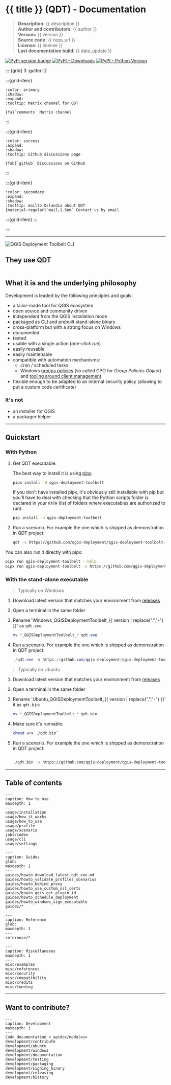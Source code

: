 # {{ title }} (QDT) - Documentation

> **Description:** {{ description }}  
> **Author and contributors:** {{ author }}  
> **Version:** {{ version }}  
> **Source code:** {{ repo_url }}  
> **License:** {{ license }}  
> **Last documentation build:** {{ date_update }}

[![PyPi version badge](https://badgen.net/pypi/v/qgis-deployment-toolbelt)](https://pypi.org/project/qgis-deployment-toolbelt/)
[![PyPI - Downloads](https://img.shields.io/pypi/dm/qgis-deployment-toolbelt)](https://pypi.org/project/qgis-deployment-toolbelt/)
[![PyPI - Python Version](https://img.shields.io/pypi/pyversions/qgis-deployment-toolbelt)](https://pypi.org/project/qgis-deployment-toolbelt/)

<!-- markdownlint-disable MD034 -->

::::{grid} 3
:gutter: 2

:::{grid-item}

```{button-link} https://matrix.to/#/#qdt:matrix.org/
:color: primary
:shadow:
:expand:
:tooltip: Matrix channel for QDT

{fa}`comments` Matrix channel
```

:::

:::{grid-item}

```{button-link} https://github.com/qgis-deployment/qgis-deployment-toolbelt-cli/discussions/categories/q-a
:color: success
:expand:
:shadow:
:tooltip: Github discussions page

{fab}`github` Discussions on GitHub
```

:::

:::{grid-item}

```{button-link} mailto:qgis+qdt@oslandia.com
:color: secondary
:expand:
:shadow:
:tooltip: mailto Oslandia about QDT
{material-regular}`mail;1.5em` Contact us by email
```

:::{grid-item}
:::

::::
<!-- markdownlint-enable MD034 -->

----

![QGIS Deployment Toolbelt CLI](./static/qgis-deployment-toolbelt_cli_help.png)

## They use QDT

```{include} misc/_references_carousel.md
```

## What it is and the underlying philosophy

Development is leaded by the following principles and goals:

- a tailor-made tool for QGIS ecosystem
- open source and community driven
- independant from the QGIS installation mode
- packaged as CLI and prebuilt stand-alone binary
- cross-platform but with a strong focus on Windows
- documented
- tested
- usable with a single action (*one-click run*)
- easily reusable
- easily maintenable
- compatible with automation mechanisms:
    - cron / scheduled tasks
    - Windows [groups policies](https://en.wikipedia.org/wiki/Group_Policy) (so called GPO for *Group Policies Object*) and [tooling around client management](https://learn.microsoft.com/en-us/windows/client-management/)
- flexible enough to be adapted to an internal security policy (allowing to put a custom code certificate)

### It's not

- an installer for QGIS
- a packager helper

----

## Quickstart

### With Python

1. Get QDT executable:

    The best way to install it is using [pipx](https://pipx.pypa.io/stable/):

    ```sh
    pipx install -U qgis-deployment-toolbelt
    ```

    If you don't have installed pipx, it's obviously still installable with pip but you'll have to deal with checking that the Python scripts folder is declared in your `PATH` (list of folders where executables are authorized to run).

    ```sh
    pip install -U qgis-deployment-toolbelt
    ```

1. Run a scenario. For example the one which is shipped as demonstration in QDT project:

    ```sh
    qdt -s https://github.com/qgis-deployment/qgis-deployment-toolbelt-cli/raw/main/examples/scenarios/demo-scenario.qdt.yml
    ```

You can also run it directly with pipx:

```sh
pipx run qgis-deployment-toolbelt --help
pipx run qgis-deployment-toolbelt -s https://github.com/qgis-deployment/qgis-deployment-toolbelt-cli/raw/main/examples/scenarios/demo-scenario.qdt.yml
```

### With the stand-alone executable

> Typically on Windows

1. Download latest version that matches your environment from [releases](https://github.com/qgis-deployment/qgis-deployment-toolbelt-cli/releases/latest)
1. Open a terminal in the same folder
1. Rename 'Windows_QGISDeploymentToolbelt_{{ version | replace(".","-")  }}' as `qdt.exe`:

    ```powershell
    mv *_QGISDeploymentToolbelt_* qdt.exe
    ```

1. Run a scenario. For example the one which is shipped as demonstration in QDT project:

    ```powershell
    ./qdt.exe -s https://github.com/qgis-deployment/qgis-deployment-toolbelt-cli/raw/main/examples/scenarios/demo-scenario.qdt.yml
    ```

> Typically on Ubuntu

1. Download latest version that matches your environment from [releases](https://github.com/qgis-deployment/qgis-deployment-toolbelt-cli/releases/latest)
1. Open a terminal in the same folder
1. Rename 'Ubuntu_QGISDeploymentToolbelt_{{ version | replace(".","-")  }}' it as `qdt.bin`:

    ```sh
    mv *_QGISDeploymentToolbelt_* qdt.bin
    ```

1. Make sure it's runnable:

    ```sh
    chmod u+x ./qdt.bin`
    ```

1. Run a scenario. For example the one which is shipped as demonstration in QDT project:

    ```sh

    ./qdt.bin -s https://github.com/qgis-deployment/qgis-deployment-toolbelt-cli/raw/main/examples/scenarios/demo-scenario.qdt.yml
    ```

----

## Table of contents

```{toctree}
---
caption: How to use
maxdepth: 1
---
usage/installation
usage/how_it_works
usage/how_to_use
usage/profile
usage/scenario
jobs/index
usage/cli
usage/settings
```

```{toctree}
---
caption: Guides
glob:
maxdepth: 1
---
guides/howto_download_latest_qdt_exe.md
guides/howto_validate_profiles_scenarios
guides/howto_behind_proxy
guides/howto_use_custom_ssl_certs
guides/howto_qgis_get_plugin_id
guides/howto_schedule_deployment
guides/howto_windows_sign_executable
guides/*
```

```{toctree}
---
caption: Reference
glob:
maxdepth: 1
---
reference/*
```

```{toctree}
---
caption: Miscellaneous
maxdepth: 1
---
misc/examples
misc/references
misc/security
misc/compatibility
misc/credits
misc/funding
```

----

## Want to contribute?

```{toctree}
---
caption: Development
maxdepth: 1
---
Code documentation <_apidoc/modules>
development/contribute
development/ubuntu
development/windows
development/documentation
development/testing
development/packaging
development/signing_binary
development/releasing
development/history
```
